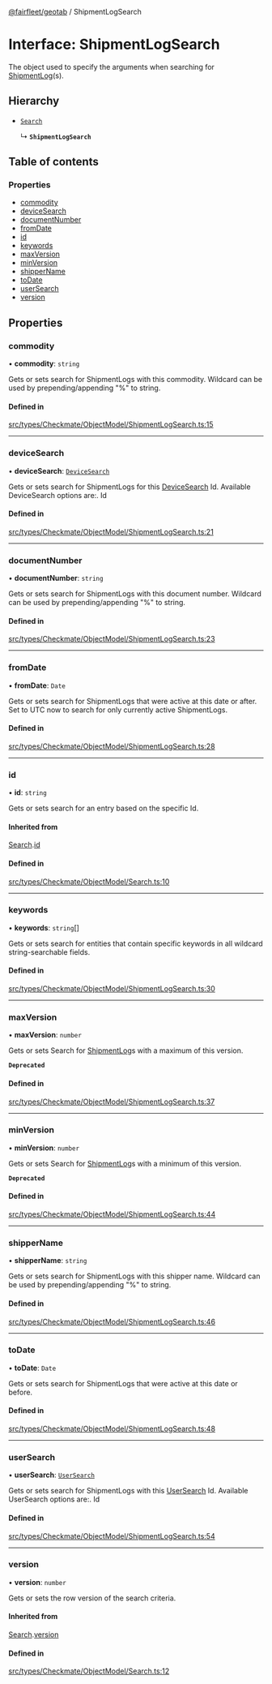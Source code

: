 [@fairfleet/geotab](../README.md) / ShipmentLogSearch

# Interface: ShipmentLogSearch

The object used to specify the arguments when searching for
 [ShipmentLog](ShipmentLog.md)(s).

## Hierarchy

- [`Search`](Search.md)

  ↳ **`ShipmentLogSearch`**

## Table of contents

### Properties

- [commodity](ShipmentLogSearch.md#commodity)
- [deviceSearch](ShipmentLogSearch.md#devicesearch)
- [documentNumber](ShipmentLogSearch.md#documentnumber)
- [fromDate](ShipmentLogSearch.md#fromdate)
- [id](ShipmentLogSearch.md#id)
- [keywords](ShipmentLogSearch.md#keywords)
- [maxVersion](ShipmentLogSearch.md#maxversion)
- [minVersion](ShipmentLogSearch.md#minversion)
- [shipperName](ShipmentLogSearch.md#shippername)
- [toDate](ShipmentLogSearch.md#todate)
- [userSearch](ShipmentLogSearch.md#usersearch)
- [version](ShipmentLogSearch.md#version)

## Properties

### commodity

• **commodity**: `string`

Gets or sets search for ShipmentLogs with this commodity. Wildcard can be used by prepending/appending "%" to string.

#### Defined in

[src/types/Checkmate/ObjectModel/ShipmentLogSearch.ts:15](https://github.com/fairfleet/geotab/blob/ff38bfc/src/types/Checkmate/ObjectModel/ShipmentLogSearch.ts#L15)

___

### deviceSearch

• **deviceSearch**: [`DeviceSearch`](DeviceSearch.md)

Gets or sets search for ShipmentLogs for this [DeviceSearch](DeviceSearch.md) Id.
 Available DeviceSearch options are:.
 <list><item><description>Id</description></item></list>

#### Defined in

[src/types/Checkmate/ObjectModel/ShipmentLogSearch.ts:21](https://github.com/fairfleet/geotab/blob/ff38bfc/src/types/Checkmate/ObjectModel/ShipmentLogSearch.ts#L21)

___

### documentNumber

• **documentNumber**: `string`

Gets or sets search for ShipmentLogs with this document number. Wildcard can be used by prepending/appending "%" to string.

#### Defined in

[src/types/Checkmate/ObjectModel/ShipmentLogSearch.ts:23](https://github.com/fairfleet/geotab/blob/ff38bfc/src/types/Checkmate/ObjectModel/ShipmentLogSearch.ts#L23)

___

### fromDate

• **fromDate**: `Date`

Gets or sets search for ShipmentLogs that were active at this date or after. Set to UTC now to search for
 only currently active ShipmentLogs.

#### Defined in

[src/types/Checkmate/ObjectModel/ShipmentLogSearch.ts:28](https://github.com/fairfleet/geotab/blob/ff38bfc/src/types/Checkmate/ObjectModel/ShipmentLogSearch.ts#L28)

___

### id

• **id**: `string`

Gets or sets search for an entry based on the specific Id.

#### Inherited from

[Search](Search.md).[id](Search.md#id)

#### Defined in

[src/types/Checkmate/ObjectModel/Search.ts:10](https://github.com/fairfleet/geotab/blob/ff38bfc/src/types/Checkmate/ObjectModel/Search.ts#L10)

___

### keywords

• **keywords**: `string`[]

Gets or sets search for entities that contain specific keywords in all wildcard string-searchable fields.

#### Defined in

[src/types/Checkmate/ObjectModel/ShipmentLogSearch.ts:30](https://github.com/fairfleet/geotab/blob/ff38bfc/src/types/Checkmate/ObjectModel/ShipmentLogSearch.ts#L30)

___

### maxVersion

• **maxVersion**: `number`

Gets or sets
 Search for [ShipmentLog](ShipmentLog.md)s with a maximum of this version.

**`Deprecated`**

#### Defined in

[src/types/Checkmate/ObjectModel/ShipmentLogSearch.ts:37](https://github.com/fairfleet/geotab/blob/ff38bfc/src/types/Checkmate/ObjectModel/ShipmentLogSearch.ts#L37)

___

### minVersion

• **minVersion**: `number`

Gets or sets
 Search for [ShipmentLog](ShipmentLog.md)s with a minimum of this version.

**`Deprecated`**

#### Defined in

[src/types/Checkmate/ObjectModel/ShipmentLogSearch.ts:44](https://github.com/fairfleet/geotab/blob/ff38bfc/src/types/Checkmate/ObjectModel/ShipmentLogSearch.ts#L44)

___

### shipperName

• **shipperName**: `string`

Gets or sets search for ShipmentLogs with this shipper name. Wildcard can be used by prepending/appending "%" to string.

#### Defined in

[src/types/Checkmate/ObjectModel/ShipmentLogSearch.ts:46](https://github.com/fairfleet/geotab/blob/ff38bfc/src/types/Checkmate/ObjectModel/ShipmentLogSearch.ts#L46)

___

### toDate

• **toDate**: `Date`

Gets or sets search for ShipmentLogs that were active at this date or before.

#### Defined in

[src/types/Checkmate/ObjectModel/ShipmentLogSearch.ts:48](https://github.com/fairfleet/geotab/blob/ff38bfc/src/types/Checkmate/ObjectModel/ShipmentLogSearch.ts#L48)

___

### userSearch

• **userSearch**: [`UserSearch`](UserSearch.md)

Gets or sets search for ShipmentLogs with this [UserSearch](UserSearch.md) Id.
 Available UserSearch options are:.
 <list><item><description>Id</description></item></list>

#### Defined in

[src/types/Checkmate/ObjectModel/ShipmentLogSearch.ts:54](https://github.com/fairfleet/geotab/blob/ff38bfc/src/types/Checkmate/ObjectModel/ShipmentLogSearch.ts#L54)

___

### version

• **version**: `number`

Gets or sets the row version of the search criteria.

#### Inherited from

[Search](Search.md).[version](Search.md#version)

#### Defined in

[src/types/Checkmate/ObjectModel/Search.ts:12](https://github.com/fairfleet/geotab/blob/ff38bfc/src/types/Checkmate/ObjectModel/Search.ts#L12)
